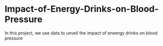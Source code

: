 # Impact-of-Energy-Drinks-on-Blood-Pressure
In this project, we use data to unveil the impact of eneergy drinks on blood pressure
